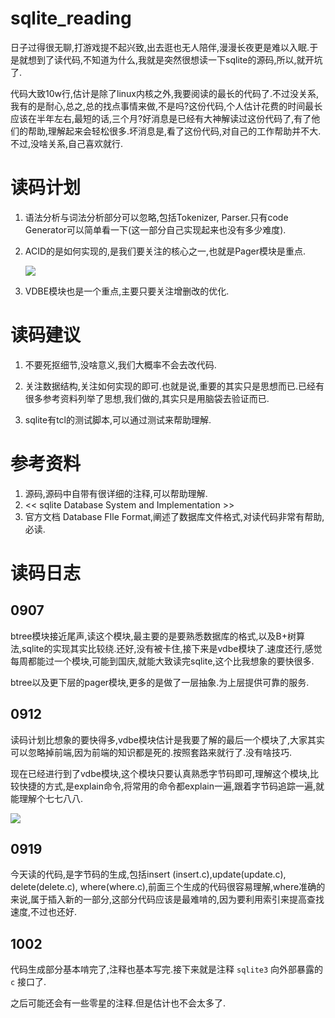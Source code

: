 # sqlite_reading
日子过得很无聊,打游戏提不起兴致,出去逛也无人陪伴,漫漫长夜更是难以入眠.于是就想到了读代码,不知道为什么,我就是突然很想读一下sqlite的源码,所以,就开坑了.

代码大致10w行,估计是除了linux内核之外,我要阅读的最长的代码了.不过没关系,我有的是耐心,总之,总的找点事情来做,不是吗?这份代码,个人估计花费的时间最长应该在半年左右,最短的话,三个月?好消息是已经有大神解读过这份代码了,有了他们的帮助,理解起来会轻松很多.坏消息是,看了这份代码,对自己的工作帮助并不大.不过,没啥关系,自己喜欢就行.

# 读码计划

1. 语法分析与词法分析部分可以忽略,包括Tokenizer, Parser.只有code Generator可以简单看一下(这一部分自己实现起来也没有多少难度).

2. ACID的是如何实现的,是我们要关注的核心之一,也就是Pager模块是重点.

   ![](https://github.com/lishuhuakai/sqlite_reading/blob/main/Document/official_documents/imgs/image-20210828173741457.png)
   
3. VDBE模块也是一个重点,主要只要关注增删改的优化.


# 读码建议

1. 不要死抠细节,没啥意义,我们大概率不会去改代码.
   
2. 关注数据结构,关注如何实现的即可.也就是说,重要的其实只是思想而已.已经有很多参考资料列举了思想,我们做的,其实只是用脑袋去验证而已.

3. sqlite有tcl的测试脚本,可以通过测试来帮助理解.

   

# 参考资料

1. 源码,源码中自带有很详细的注释,可以帮助理解.
2. << sqlite Database System and Implementation >>
3. 官方文档 Database FIle Format,阐述了数据库文件格式,对读代码非常有帮助,必读.

# 读码日志

## 0907

btree模块接近尾声,读这个模块,最主要的是要熟悉数据库的格式,以及B+树算法,sqlite的实现其实比较绕.还好,没有被卡住,接下来是vdbe模块了.速度还行,感觉每周都能过一个模块,可能到国庆,就能大致读完sqlite,这个比我想象的要快很多.

btree以及更下层的pager模块,更多的是做了一层抽象.为上层提供可靠的服务.

## 0912

读码计划比想象的要快得多,vdbe模块估计是我要了解的最后一个模块了,大家其实可以忽略掉前端,因为前端的知识都是死的.按照套路来就行了.没有啥技巧.

现在已经进行到了vdbe模块,这个模块只要认真熟悉字节码即可,理解这个模块,比较快捷的方式,是explain命令,将常用的命令都explain一遍,跟着字节码追踪一遍,就能理解个七七八八.

![](https://github.com/lishuhuakai/sqlite_reading/blob/main/Document/official_documents/imgs/explain1.png)

## 0919

今天读的代码,是字节码的生成,包括insert (insert.c),update(update.c), delete(delete.c), where(where.c),前面三个生成的代码很容易理解,where准确的来说,属于插入新的一部分,这部分代码应该是最难啃的,因为要利用索引来提高查找速度,不过也还好.

## 1002

代码生成部分基本啃完了,注释也基本写完.接下来就是注释 `sqlite3` 向外部暴露的 `c` 接口了.

之后可能还会有一些零星的注释.但是估计也不会太多了.
